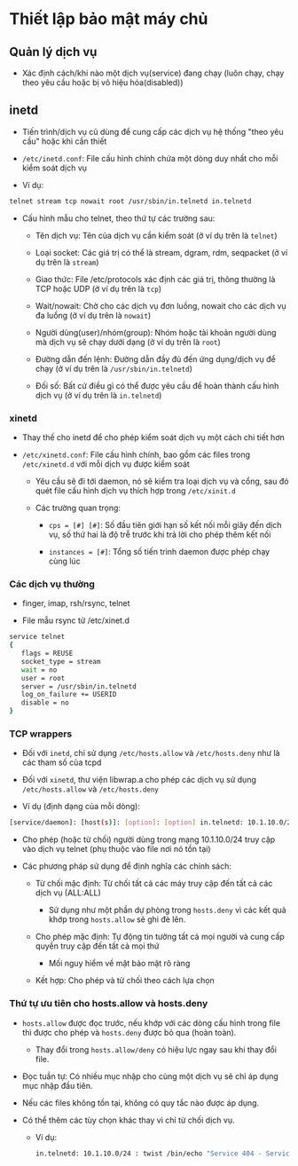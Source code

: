 # Thiết lập bảo mật máy chủ

## Quản lý dịch vụ  

- Xác định cách/khi nào một dịch vụ(service) đang chạy (luôn chạy, chạy theo yêu cầu hoặc bị vô hiệu hóa(disabled)) 

## inetd  

- Tiến trình/dịch vụ cũ dùng để cung cấp các dịch vụ hệ thống "theo yêu cầu" hoặc khi cần thiết 

- `/etc/inetd.conf`: File cấu hình chính chứa một dòng duy nhất cho mỗi kiểm soát dịch vụ 

- Ví dụ:

```sh
telnet stream tcp nowait root /usr/sbin/in.telnetd in.telnetd
```  
   + Cấu hình mẫu cho telnet, theo thứ tự các trường sau:  
        
        + Tên dịch vụ: Tên của dịch vụ cần kiểm soát (ở ví dụ trên là `telnet`) 
        
        + Loại socket: Các giá trị có thể là stream, dgram, rdm, seqpacket (ở ví dụ trên là `stream`)  
        
        + Giao thức: File /etc/protocols xác định các giá trị, thông thường là TCP hoặc UDP (ở ví dụ trên là `tcp`)

        + Wait/nowait: Chờ cho các dịch vụ đơn luồng, nowait cho các dịch vụ đa luồng (ở ví dụ trên là `nowait`)

        + Người dùng(user)/nhóm(group): Nhóm hoặc tài khoản người dùng mà dịch vụ sẽ chạy dưới dạng (ở ví dụ trên là `root`)

        + Đường dẫn đến lệnh: Đường dẫn đầy đủ đến ứng dụng/dịch vụ để chạy (ở ví dụ trên là `/usr/sbin/in.telnetd`)

        + Đối số: Bất cứ điều gì có thể được yêu cầu để hoàn thành cấu hình dịch vụ (ở ví dụ trên là `in.telnetd`)

### xinetd

- Thay thế cho inetd để cho phép kiểm soát dịch vụ một cách chi tiết hơn

- `/etc/xinetd.conf`: File cấu hình chính, bao gồm các files trong `/etc/xinetd.d` với mỗi dịch vụ được kiểm soát  
    
    + Yêu cầu sẽ đi tới daemon, nó sẽ kiểm tra loại dịch vụ và cổng, sau đó quét file cấu hình dịch vụ thích hợp trong `/etc/xinit.d`  
    
    + Các trường quan trọng:  
        
        + `cps = [#] [#]`: Số đầu tiên giới hạn số kết nối mỗi giây đến dịch vụ, số thứ hai là độ trễ trước khi trả lời cho phép thêm kết nối  
        
        + `instances = [#]`: Tổng số tiến trình daemon được phép chạy cùng lúc 

### Các dịch vụ thường  

- finger, imap, rsh/rsync, telnet  

- File mẫu rsync từ /etc/xinet.d  

```sh
service telnet  
{  
   flags = REUSE  
   socket_type = stream  
   wait = no  
   user = root  
   server = /usr/sbin/in.telnetd  
   log_on_failure += USERID  
   disable = no  
}
``` 

### TCP wrappers

- Đối với `inetd`, chỉ sử dụng `/etc/hosts.allow` và `/etc/hosts.deny` như là các tham số của tcpd 

- Đối với `xinetd`, thư viện libwrap.a cho phép các dịch vụ sử dụng `/etc/hosts.allow` và `/etc/hosts.deny`

- Ví dụ (định dạng của mỗi dòng):

```sh
[service/daemon]: [host(s)]: [option]: [option] in.telnetd: 10.1.10.0/24
``` 
 
   + Cho phép (hoặc từ chối) người dùng trong mạng 10.1.10.0/24 truy cập vào dịch vụ telnet (phụ thuộc vào file nơi nó tồn tại)  

- Các phương pháp sử dụng để định nghĩa các chính sách:  
	
	+ Từ chối mặc định: Từ chối tất cả các máy truy cập đến tất cả các dịch vụ (ALL:ALL)  
       	
       	+ Sử dụng như một phần dự phòng trong `hosts.deny` vì các kết quả khớp trong `hosts.allow` sẽ ghi đè lên.  
    
    + Cho phép mặc định: Tự động tin tưởng tất cả mọi người và cung cấp quyền truy cập đến tất cả mọi thứ  
        	
        + Mối nguy hiểm về mặt bảo mật rõ ràng  
    
    + Kết hợp: Cho phép và từ chối theo cách lựa chọn 

### Thứ tự ưu tiên cho hosts.allow và hosts.deny

- `hosts.allow` được đọc trước, nếu khớp với các dòng cấu hình trong file thì được cho phép và `hosts.deny` được bỏ qua (hoàn toàn).  

	+ Thay đổi trong `hosts.allow/deny` có hiệu lực ngay sau khi thay đổi file.  

- Đọc tuần tự: Có nhiều mục nhập cho cùng một dịch vụ sẽ chỉ áp dụng mục nhập đầu tiên.    

- Nếu các files không tồn tại, không có quy tắc nào được áp dụng. 

- Có thể thêm các tùy chọn khác thay vì chỉ từ chối dịch vụ.  
      
    + Ví dụ:
     
      	```sh
      	in.telnetd: 10.1.10.0/24 : twist /bin/echo "Service 404 - Service Not Found"  
      	```